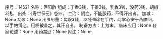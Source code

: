 序号：14621
名称：回阳散
组成：丁香3钱，干姜3钱，乳香3钱，没药3钱，胡椒3钱。
出处：《寿世保元》卷四。
主治：阴症，不能服药，不得汗出者。
加减：None
功效：None
用法用量：每服3钱，以唾调涂在手内，两掌心安于两膝间，以手帕缚定。用棉被盖之，其汗自出。
制备方法：上为末。
临床应用：None
各家论述：None
用药禁忌：None
附注：None
